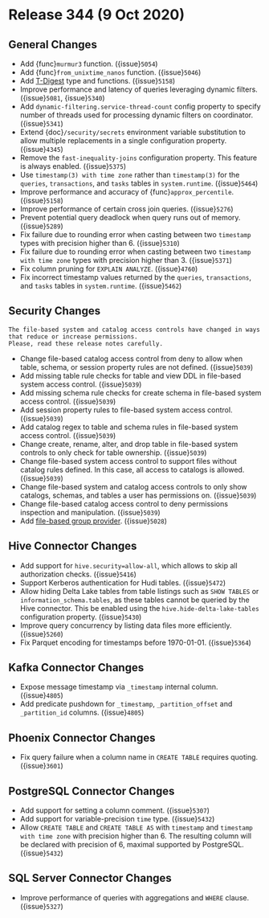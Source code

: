 # Release 344 (9 Oct 2020)

## General Changes

* Add {func}`murmur3` function. ({issue}`5054`)
* Add {func}`from_unixtime_nanos` function. ({issue}`5046`)
* Add [T-Digest](/functions/tdigest) type and functions. ({issue}`5158`)
* Improve performance and latency of queries leveraging dynamic filters. ({issue}`5081`, {issue}`5340`)
* Add `dynamic-filtering.service-thread-count` config property to specify number of
  threads used for processing dynamic filters on coordinator. ({issue}`5341`)
* Extend {doc}`/security/secrets` environment variable substitution to allow
  multiple replacements in a single configuration property. ({issue}`4345`)  
* Remove the `fast-inequality-joins` configuration property. This feature is always enabled. ({issue}`5375`)
* Use `timestamp(3) with time zone` rather than `timestamp(3)` for the `queries`,
  `transactions`, and `tasks` tables in `system.runtime`. ({issue}`5464`)  
* Improve performance and accuracy of {func}`approx_percentile`. ({issue}`5158`)
* Improve performance of certain cross join queries. ({issue}`5276`)
* Prevent potential query deadlock when query runs out of memory. ({issue}`5289`)
* Fix failure due to rounding error when casting between two `timestamp` types with precision 
  higher than 6. ({issue}`5310`)
* Fix failure due to rounding error when casting between two `timestamp with time zone` types 
  with precision higher than 3. ({issue}`5371`)
* Fix column pruning for `EXPLAIN ANALYZE`. ({issue}`4760`)
* Fix incorrect timestamp values returned by the `queries`, `transactions`,
  and `tasks` tables in `system.runtime`. ({issue}`5462`)

## Security Changes

```{warning}
The file-based system and catalog access controls have changed in ways that reduce or increase permissions. 
Please, read these release notes carefully.
```

* Change file-based catalog access control from deny to allow when table, schema, or session 
  property rules are not defined. ({issue}`5039`)
* Add missing table rule checks for table and view DDL in file-based system access control. ({issue}`5039`)
* Add missing schema rule checks for create schema in file-based system access control. ({issue}`5039`)
* Add session property rules to file-based system access control. ({issue}`5039`)
* Add catalog regex to table and schema rules in file-based system access control. ({issue}`5039`)
* Change create, rename, alter, and drop table in file-based system controls to only check for 
  table ownership.  ({issue}`5039`)
* Change file-based system access control to support files without catalog rules defined. In this case, 
  all access to catalogs is allowed. ({issue}`5039`) 
* Change file-based system and catalog access controls to only show catalogs, schemas, and tables a user 
  has permissions on. ({issue}`5039`)
* Change file-based catalog access control to deny permissions inspection and manipulation. ({issue}`5039`)
* Add [file-based group provider](/security/group-file). ({issue}`5028`)

## Hive Connector Changes

* Add support for `hive.security=allow-all`, which allows to skip all authorization checks. ({issue}`5416`)
* Support Kerberos authentication for Hudi tables. ({issue}`5472`)
* Allow hiding Delta Lake tables from table listings such as `SHOW TABLES` or `information_schema.tables`,
  as these tables cannot be queried by the Hive connector. This be enabled using the `hive.hide-delta-lake-tables`
  configuration property. ({issue}`5430`)
* Improve query concurrency by listing data files more efficiently. ({issue}`5260`)
* Fix Parquet encoding for timestamps before 1970-01-01. ({issue}`5364`)

## Kafka Connector Changes

* Expose message timestamp via `_timestamp` internal column. ({issue}`4805`)
* Add predicate pushdown for `_timestamp`, `_partition_offset` and `_partition_id` columns. ({issue}`4805`)

## Phoenix Connector Changes

* Fix query failure when a column name in `CREATE TABLE` requires quoting. ({issue}`3601`)

## PostgreSQL Connector Changes

* Add support for setting a column comment. ({issue}`5307`)
* Add support for variable-precision `time` type. ({issue}`5432`)
* Allow `CREATE TABLE` and `CREATE TABLE AS` with `timestamp` and `timestamp with time zone` with precision higher than 6.
  The resulting column will be declared with precision of 6, maximal supported by PostgreSQL. ({issue}`5432`)

## SQL Server Connector Changes

* Improve performance of queries with aggregations and `WHERE` clause. ({issue}`5327`)
